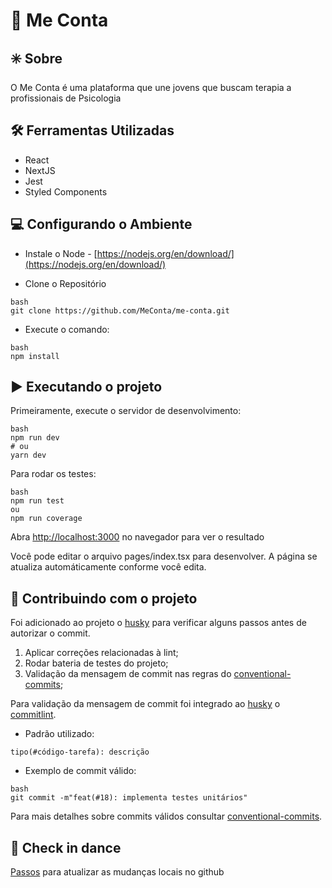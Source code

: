 # 💬 Me Conta

## ✳️ Sobre
O Me Conta é uma plataforma que une jovens que buscam terapia a profissionais de Psicologia

## 🛠 Ferramentas Utilizadas
- React
- NextJS
- Jest
- Styled Components

## 💻 Configurando o Ambiente

- Instale o Node -
[https://nodejs.org/en/download/](https://nodejs.org/en/download/)

- Clone o Repositório
```
bash
git clone https://github.com/MeConta/me-conta.git
````

- Execute o comando:
```
bash
npm install
```
## ▶️ Executando o projeto

Primeiramente, execute o servidor de desenvolvimento:
```
bash
npm run dev
# ou
yarn dev
```

Para rodar os testes:
```
bash
npm run test
ou
npm run coverage
```

Abra [http://localhost:3000](http://localhost:3000) no navegador para ver o resultado

Você pode editar o arquivo pages/index.tsx para desenvolver. A página se atualiza automáticamente conforme você edita.

## 🚀 Contribuindo com o projeto

Foi adicionado ao projeto o [husky](https://github.com/typicode/husky) para verificar alguns passos antes de autorizar o commit.

1. Aplicar correções relacionadas à lint;
2. Rodar bateria de testes do projeto;
3. Validação da mensagem de commit nas regras do [conventional-commits](https://www.conventionalcommits.org/en/v1.0.0/);

Para validação da mensagem de commit foi integrado ao [husky](https://github.com/typicode/husky) o [commitlint](https://github.com/conventional-changelog/commitlint).

- Padrão utilizado:
```
tipo(#código-tarefa): descrição
```

- Exemplo de commit válido:
```
bash
git commit -m"feat(#18): implementa testes unitários"
```

Para mais detalhes sobre commits válidos consultar [conventional-commits](https://www.conventionalcommits.org/en/v1.0.0/).

## 👣 Check in dance
[Passos](https://github.com/MeConta/me-conta/blob/main/check-in-dance.md) para atualizar as mudanças locais no github 